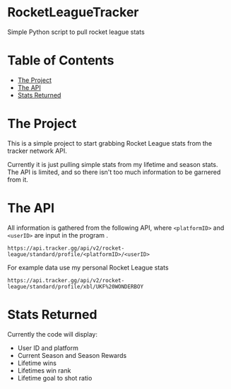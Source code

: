 # RocketLeagueTracker

Simple Python script to pull rocket league stats

# Table of Contents

- [The Project](#theproject)
- [The API](#theapi)
- [Stats Returned](#statsreturned)

# The Project <a name = "theproject"></a>

This is a simple project to start grabbing Rocket League stats from the tracker network API.

Currently it is just pulling simple stats from my lifetime and season stats. The API is limited, and so there isn't too much information to be garnered from it.

# The API <a name = "theapi"></a>

All information is gathered from the following API, where `<platformID>` and `<userID>` are input in the program .

```
https://api.tracker.gg/api/v2/rocket-league/standard/profile/<platformID>/<userID>
```

For example data use my personal Rocket League stats

```
https://api.tracker.gg/api/v2/rocket-league/standard/profile/xbl/UKF%20WONDERBOY
```

# Stats Returned <a name = "statsreturned"></a>

Currently the code will display:

- User ID and platform
- Current Season and Season Rewards
- Lifetime wins
- Lifetimes win rank
- Lifetime goal to shot ratio
